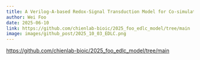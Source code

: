 ```yaml
---
title: A Verilog-A-based Redox-Signal Transduction Model for Co-simulating Surface-bound Electrochemical Biosensors and Circuits
author: Wei Foo 
date: 2025-06-10
link: https://github.com/chienlab-bioic/2025_foo_edlc_model/tree/main
image: images/github_post/2025_10_03_EDLC.png
---
```


https://github.com/chienlab-bioic/2025_foo_edlc_model/tree/main
